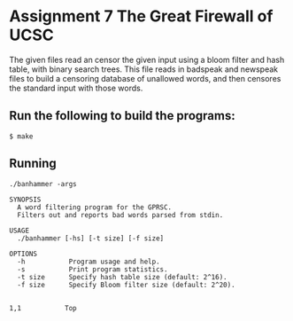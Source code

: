 # Assignment 7 The Great Firewall of UCSC
The given files read an censor the given input using a bloom filter and hash table, with binary search trees. This file reads in badspeak and newspeak files to build a censoring database of unallowed words, and then censores the standard input with those words.
## Run the following to build the programs:
```
$ make
```
## Running
```
./banhammer -args
```
```
SYNOPSIS
  A word filtering program for the GPRSC.
  Filters out and reports bad words parsed from stdin.

USAGE
  ./banhammer [-hs] [-t size] [-f size]

OPTIONS
  -h           Program usage and help.
  -s           Print program statistics.
  -t size      Specify hash table size (default: 2^16).
  -f size      Specify Bloom filter size (default: 2^20).
```

                                                                                                                                           1,1           Top

